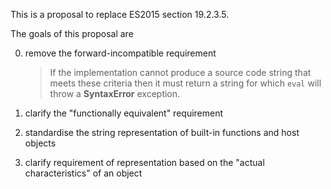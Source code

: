 This is a proposal to replace ES2015 section 19.2.3.5.

The goals of this proposal are

0. remove the forward-incompatible requirement

    > If the implementation cannot produce a source code string that meets these
    > criteria then it must return a string for which `eval` will throw a
    > **SyntaxError** exception.

0. clarify the "functionally equivalent" requirement

0. standardise the string representation of built-in functions and host objects

0. clarify requirement of representation based on the "actual characteristics" of an object
